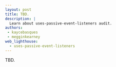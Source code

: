 ```yaml
---
layout: post
title: TBD.
description: |
  Learn about uses-passive-event-listeners audit.
authors:
 - kaycebasques
 - megginkearney
web_lighthouse:
  - uses-passive-event-listeners
---
```


TBD.
